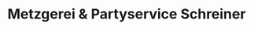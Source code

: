 ---
title: "Metzgerei & Partyservice Schreiner"
url: /lingenfeld/metzgerei-und-partyservice-schreiner/
shop: Metzgerei
---